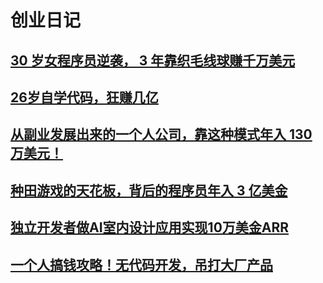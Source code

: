 # 创业日记

## [30 岁女程序员逆袭， 3 年靠织毛线球赚千万美元](https://github.com/ICU2020/gaoqian/blob/main/chuangye/TheWoobles.md)
## [26岁自学代码，狂赚几亿](https://github.com/ICU2020/gaoqian/blob/main/chuangye/PieterLevels.md)
## [从副业发展出来的一个人公司，靠这种模式年入 130 万美元！](https://github.com/ICU2020/gaoqian/blob/main/chuangye/DesignJoy.md)
## [种田游戏的天花板，背后的程序员年入 3 亿美金](https://github.com/ICU2020/gaoqian/blob/main/chuangye/EricBarone.md)
## [独立开发者做AI室内设计应用实现10万美金ARR](https://github.com/ICU2020/gaoqian/blob/main/chuangye/PaulineClavelloux.md)
## [一个人搞钱攻略！无代码开发，吊打大厂产品](https://github.com/ICU2020/gaoqian/blob/main/chuangye/JeremyRedman.md)
